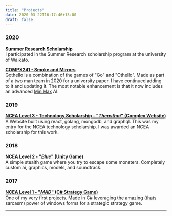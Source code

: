 ```yaml
---
title: "Projects"
date: 2020-03-22T16:17:46+13:00
draft: false
---
```


### 2020

**[Summer Research Scholarship](green-edge)** <br>
I participated in the Summer Research scholarship program at the university of Waikato.

**[COMPX241 - Smoke and Mirrors](https://github.com/tachyonicClock/gothello)** <br>
Gothello is a combination of the games of "Go" and "Othello". Made as part of a 
two man team in 2020 for a university paper. I have continued adding to it and updating it.
The most notable enhancement is that it now includes an advanced [MiniMax](https://en.wikipedia.org/wiki/Minimax) AI.

### 2019
**[NCEA Level 3 - Technology Scholarship - "*Theasthai*" (Complex Website)](theasthai)** <br>
A Website built using react, golang, mongodb, and graphql. This was my entry for the NCEA technology scholarship. I was awarded an NCEA scholarship for this work.

### 2018
**[NCEA Level 2 - "*Blue*" (Unity Game)](blue)** <br>
A simple stealth game where you try to escape some monsters. Completely custom ai, graphics, models, and soundtrack.

### 2017
[**NCEA Level 1 - "*MAD*" (C# Strategy Game)**](mad) <br>
One of my very first projects. Made in C# leveraging the amazing (thats sarcasm) power of windows forms for a strategic strategy game.

---
